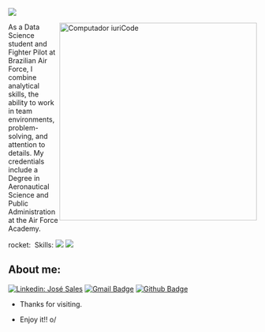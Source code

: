 ![](https://komarev.com/ghpvc/?username=Salesjdsj&color=006bed)

<img src="https://raw.githubusercontent.com/MicaelliMedeiros/micaellimedeiros/master/image/computer-illustration.png" min-width="400px" max-width="400px" width="400px" align="right" alt="Computador iuriCode">

<p align="left"> 
As a Data Science student and Fighter Pilot at Brazilian Air Force, I combine analytical skills, the ability to work in team environments, problem-solving, and attention to details. My credentials include a Degree in Aeronautical Science and Public Administration at the Air Force Academy.
</p>

<p align="left">
rocket: &nbsp;Skills: 
  <strong><img src="https://img.shields.io/badge/Python-14354C?style=for-the-badge&logo=python&logoColor=white" /></strong>
  <strong><img src="https://img.shields.io/badge/Microsoft_Office-D83B01?style=for-the-badge&logo=microsoft-office&logoColor=white" /></strong>
</p>


## About me:

[![Linkedin: José Sales](https://img.shields.io/badge/-JoséSales-blue?style=flat-square&logo=Linkedin&logoColor=white&link=https://www.linkedin.com/in/jos%C3%A9-sales-7aa596218/)](https://www.linkedin.com/in/jos%C3%A9-sales-7aa596218/)
[![Gmail Badge](https://img.shields.io/badge/-Gmail-c14438?style=flat-square&logo=Gmail&logoColor=white&link=mailto:josesalesjdsj@gmail.com)](mailto:josesalesjdsj@gmail.com)
[![Github Badge](https://img.shields.io/badge/-Github-000?style=flat-square&logo=Github&logoColor=white&link=https://github.com/Salesjdsj)](https://github.com/Salesjdsj)
 
- Thanks for visiting. 
 
- Enjoy it!! o/
   

